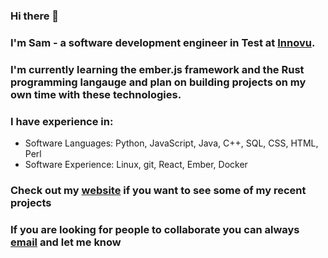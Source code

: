 ### Hi there 👋

### I'm Sam - a software development engineer in Test at [Innovu](https://www.innovu.com/).

### I'm currently learning the ember.js framework  and the Rust programming langauge and plan on building projects on my own time with these technologies.

### I have experience in: 
- Software Languages: Python, JavaScript, Java, C++, SQL, CSS, HTML, Perl
- Software Experience: Linux, git, React, Ember, Docker

### Check out my [website](http://samuel-bordo.s3-website.us-east-2.amazonaws.com/) if you want to see some of my recent projects

### If you are looking for people to collaborate you can always [email](sambordo1@gmail.com) and let me know
